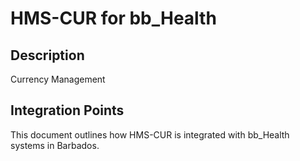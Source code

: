 # HMS-CUR for bb_Health

## Description

Currency Management

## Integration Points

This document outlines how HMS-CUR is integrated with bb_Health systems in Barbados.
